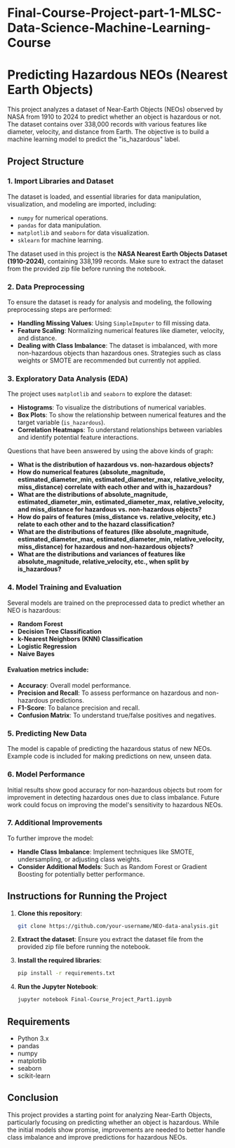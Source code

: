 # Final-Course-Project-part-1-MLSC-Data-Science-Machine-Learning-Course

# Predicting Hazardous NEOs (Nearest Earth Objects)

This project analyzes a dataset of Near-Earth Objects (NEOs) observed by NASA from 1910 to 2024 to predict whether an object is hazardous or not. The dataset contains over 338,000 records with various features like diameter, velocity, and distance from Earth. The objective is to build a machine learning model to predict the "is_hazardous" label.

## Project Structure

### 1. **Import Libraries and Dataset**
The dataset is loaded, and essential libraries for data manipulation, visualization, and modeling are imported, including:
- `numpy` for numerical operations.
- `pandas` for data manipulation.
- `matplotlib` and `seaborn` for data visualization.
- `sklearn` for machine learning.

The dataset used in this project is the **NASA Nearest Earth Objects Dataset (1910-2024)**, containing 338,199 records. Make sure to extract the dataset from the provided zip file before running the notebook.

### 2. **Data Preprocessing**
To ensure the dataset is ready for analysis and modeling, the following preprocessing steps are performed:
- **Handling Missing Values**: Using `SimpleImputer` to fill missing data.
- **Feature Scaling**: Normalizing numerical features like diameter, velocity, and distance.
- **Dealing with Class Imbalance**: The dataset is imbalanced, with more non-hazardous objects than hazardous ones. Strategies such as class weights or SMOTE are recommended but currently not applied.

### 3. **Exploratory Data Analysis (EDA)**
The project uses `matplotlib` and `seaborn` to explore the dataset:
- **Histograms**: To visualize the distributions of numerical variables.
- **Box Plots**: To show the relationship between numerical features and the target variable (`is_hazardous`).
- **Correlation Heatmaps**: To understand relationships between variables and identify potential feature interactions.
  
Questions that have been answered by using the above kinds of graph:
- **What is the distribution of hazardous vs. non-hazardous objects?**
- **How do numerical features (absolute_magnitude, estimated_diameter_min, estimated_diameter_max, relative_velocity, miss_distance) correlate with each other and with is_hazardous?**
- **What are the distributions of absolute_magnitude, estimated_diameter_min, estimated_diameter_max, relative_velocity, and miss_distance for hazardous vs. non-hazardous objects?**
- **How do pairs of features (miss_distance vs. relative_velocity, etc.) relate to each other and to the hazard classification?**
- **What are the distributions of features (like absolute_magnitude, estimated_diameter_max, estimated_diameter_min, relative_velocity, miss_distance) for hazardous and non-hazardous objects?**
- **What are the distributions and variances of features like absolute_magnitude, relative_velocity, etc., when split by is_hazardous?**

### 4. **Model Training and Evaluation**
Several models are trained on the preprocessed data to predict whether an NEO is hazardous:
- **Random Forest**
- **Decision Tree Classification**
- **k-Nearest Neighbors (KNN) Classification**
- **Logistic Regression**
- **Naive Bayes**

#### Evaluation metrics include:
- **Accuracy**: Overall model performance.
- **Precision and Recall**: To assess performance on hazardous and non-hazardous predictions.
- **F1-Score**: To balance precision and recall.
- **Confusion Matrix**: To understand true/false positives and negatives.

### 5. **Predicting New Data**
The model is capable of predicting the hazardous status of new NEOs. Example code is included for making predictions on new, unseen data.

### 6. **Model Performance**
Initial results show good accuracy for non-hazardous objects but room for improvement in detecting hazardous ones due to class imbalance. Future work could focus on improving the model's sensitivity to hazardous NEOs.

### 7. **Additional Improvements**
To further improve the model:
- **Handle Class Imbalance**: Implement techniques like SMOTE, undersampling, or adjusting class weights.
- **Consider Additional Models**: Such as Random Forest or Gradient Boosting for potentially better performance.

## Instructions for Running the Project

1. **Clone this repository**:
   ```bash
   git clone https://github.com/your-username/NEO-data-analysis.git
   ```

2. **Extract the dataset**: 
   Ensure you extract the dataset file from the provided zip file before running the notebook.

3. **Install the required libraries**:
   ```bash
   pip install -r requirements.txt
   ```

4. **Run the Jupyter Notebook**:
   ```bash
   jupyter notebook Final-Course_Project_Part1.ipynb
   ```

## Requirements

- Python 3.x
- pandas
- numpy
- matplotlib
- seaborn
- scikit-learn

## Conclusion
This project provides a starting point for analyzing Near-Earth Objects, particularly focusing on predicting whether an object is hazardous. While the initial models show promise, improvements are needed to better handle class imbalance and improve predictions for hazardous NEOs.
